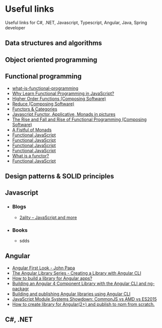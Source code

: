 # Useful links
Useful links for C#, .NET, Javascript, Typescript, Angular, Java, Spring developer

## Data structures and algorithms

## Object oriented programming

## Functional programming
  - [what-is-functional-programming](https://medium.com/javascript-scene/master-the-javascript-interview-what-is-functional-programming-7f218c68b3a0)
  - [Why Learn Functional Programming in JavaScript?](https://medium.com/javascript-scene/why-learn-functional-programming-in-javascript-composing-software-ea13afc7a257)
  - [Higher Order Functions (Composing Software)](https://medium.com/javascript-scene/higher-order-functions-composing-software-5365cf2cbe99)
  - [Reduce (Composing Software)](https://medium.com/javascript-scene/reduce-composing-software-fe22f0c39a1d)
  - [Functors & Categories](https://medium.com/javascript-scene/functors-categories-61e031bac53f)
  - [Javascript Functor, Applicative, Monads in pictures](https://medium.com/@tzehsiang/javascript-functor-applicative-monads-in-pictures-b567c6415221)
  - [The Rise and Fall and Rise of Functional Programming (Composing Software)](https://medium.com/javascript-scene/the-rise-and-fall-and-rise-of-functional-programming-composable-software-c2d91b424c8c)
  - [A Fistful of Monads](http://learnyouahaskell.com/a-fistful-of-monads)
  - [Functional JavaScript](http://functionaljavascript.blogspot.com/2013/07/monads.html)
  - [Functional JavaScript](http://functionaljavascript.blogspot.com/2013/03/implementing-monads-in-javascript.html)
  - [Functional JavaScript](http://functionaljavascript.blogspot.com/2013/04/the-monad-laws-and-state-monad-in.html)
  - [Functional JavaScript](http://functionaljavascript.blogspot.com/2013/04/the-promise-monad-in-javascript.html)
  - [What is a functor?](https://medium.com/@dtinth/what-is-a-functor-dcf510b098b6)
  - [Functional JavaScript](http://functionaljavascript.blogspot.com/2013/07/functors.html)
  
## Design patterns & SOLID principles

## Javascript
   - ### Blogs
     - [2ality – JavaScript and more](http://2ality.blogspot.com/)
  
   - ### Books
     - sdds
  
## Angular
   - [Angular First Look - John Papa](http://angular2-first-look.azurewebsites.net/)
   - [The Angular Library Series - Creating a Library with Angular CLI](https://blog.angularindepth.com/creating-a-library-in-angular-6-87799552e7e5)
   - [How to build a library for Angular apps?](https://medium.com/@tomsu/how-to-build-a-library-for-angular-apps-4f9b38b0ed11)
   - [Building an Angular 4 Component Library with the Angular CLI and ng-packagr](https://medium.com/@nikolasleblanc/building-an-angular-4-component-library-with-the-angular-cli-and-ng-packagr-53b2ade0701e)
   - [Building and publishing Angular libraries using Angular CLI](https://medium.com/@faxemaxee/building-and-publishing-angular-libraries-using-angular-cli-140057d21101)
   - [JavaScript Module Systems Showdown: CommonJS vs AMD vs ES2015](https://auth0.com/blog/javascript-module-systems-showdown/)
   - [How to create library for Angular(2+) and publish to npm from scratch.](https://hackernoon.com/how-to-create-library-in-angular-2-and-publish-to-npm-from-scratch-f2b1272d6266)
   
## C#, .NET

